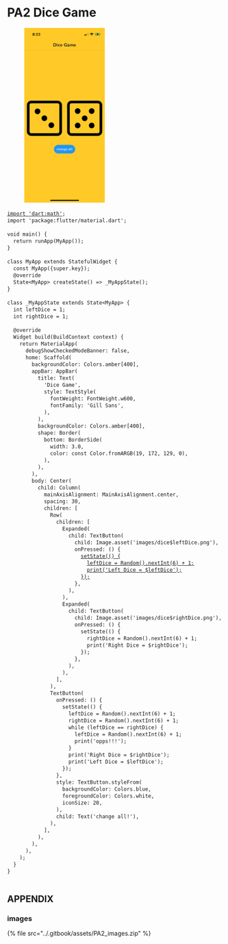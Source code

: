 # PA2 Dice Game

<figure><img src="../.gitbook/assets/PA2_Dice Game.PNG" alt="" width="188"><figcaption></figcaption></figure>

<pre class="language-dart"><code class="lang-dart"><a data-footnote-ref href="#user-content-fn-1">import 'dart:math'</a>;
import 'package:flutter/material.dart';

void main() {
  return runApp(MyApp());
}

class MyApp extends StatefulWidget {
  const MyApp({super.key});
  @override
  State&#x3C;MyApp> createState() => _MyAppState();
}

class _MyAppState extends State&#x3C;MyApp> {
  int leftDice = 1;
  int rightDice = 1;

  @override
  Widget build(BuildContext context) {
    return MaterialApp(
      debugShowCheckedModeBanner: false,
      home: Scaffold(
        backgroundColor: Colors.amber[400],
        appBar: AppBar(
          title: Text(
            'Dice Game',
            style: TextStyle(
              fontWeight: FontWeight.w600,
              fontFamily: 'Gill Sans',
            ),
          ),
          backgroundColor: Colors.amber[400],
          shape: Border(
            bottom: BorderSide(
              width: 3.0,
              color: const Color.fromARGB(19, 172, 129, 0),
            ),
          ),
        ),
        body: Center(
          child: Column(
            mainAxisAlignment: MainAxisAlignment.center,
            spacing: 30,
            children: [
              Row(
                children: [
                  Expanded(
                    child: TextButton(
                      child: Image.asset('images/dice$leftDice.png'),
                      onPressed: () {
                        <a data-footnote-ref href="#user-content-fn-1">setState(() {</a>
                          <a data-footnote-ref href="#user-content-fn-1">leftDice = Random().nextInt(6) + 1;</a>
                          <a data-footnote-ref href="#user-content-fn-1">print('Left Dice = $leftDice');</a>
                        <a data-footnote-ref href="#user-content-fn-1">});</a>
                      },
                    ),
                  ),
                  Expanded(
                    child: TextButton(
                      child: Image.asset('images/dice$rightDice.png'),
                      onPressed: () {
                        setState(() {
                          rightDice = Random().nextInt(6) + 1;
                          print('Right Dice = $rightDice');
                        });
                      },
                    ),
                  ),
                ],
              ),
              TextButton(
                onPressed: () {
                  setState(() {
                    leftDice = Random().nextInt(6) + 1;
                    rightDice = Random().nextInt(6) + 1;
                    while (leftDice == rightDice) {
                      leftDice = Random().nextInt(6) + 1;
                      print('opps!!!');
                    }
                    print('Right Dice = $rightDice');
                    print('Left Dice = $leftDice');
                  });
                },
                style: TextButton.styleFrom(
                  backgroundColor: Colors.blue,
                  foregroundColor: Colors.white,
                  iconSize: 20,
                ),
                child: Text('change all!'),
              ),
            ],
          ),
        ),
      ),
    );
  }
}

</code></pre>

## APPENDIX

### images

{% file src="../.gitbook/assets/PA2_images.zip" %}

[^1]: 
